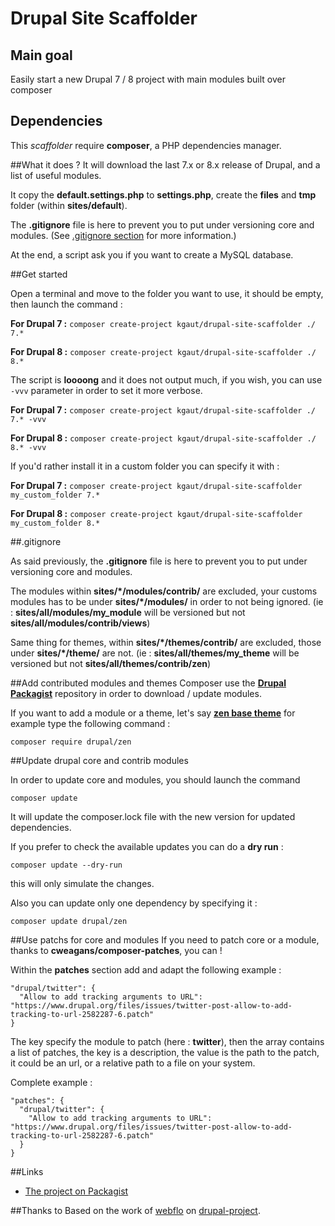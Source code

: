 # Drupal Site Scaffolder

## Main goal
Easily start a new Drupal 7 / 8 project with main modules built over composer

## Dependencies
This *scaffolder* require **composer**, a PHP dependencies manager.


##What it does ?
It will download the last 7.x or 8.x release of Drupal, and a list of useful modules.

It copy the **default.settings.php** to **settings.php**, create the **files** 
and **tmp** folder (within **sites/default**).

The **.gitignore** file is here to prevent you to put under versioning core and 
modules. (See [.gitignore section](#gitignore) for more information.)

At the end, a script ask you if you want to create a MySQL database.

##Get started

Open a terminal and move to the folder you want to use, it should be empty, then 
launch the command :

**For Drupal 7 :**
```composer create-project kgaut/drupal-site-scaffolder ./ 7.*```

**For Drupal 8 :**
```composer create-project kgaut/drupal-site-scaffolder ./ 8.*```

The script is **loooong** and it does not output much, if you wish, you can use
```-vvv``` parameter in order to set it more verbose.

**For Drupal 7 :**
```composer create-project kgaut/drupal-site-scaffolder ./ 7.* -vvv```

**For Drupal 8 :**
```composer create-project kgaut/drupal-site-scaffolder ./ 8.* -vvv```

If you'd rather install it in a custom folder you can specify it with :

**For Drupal 7 :**
```composer create-project kgaut/drupal-site-scaffolder my_custom_folder 7.*```

**For Drupal 8 :**
```composer create-project kgaut/drupal-site-scaffolder my_custom_folder 8.*```

##.gitignore

As said previously, the **.gitignore** file is here to prevent you to put under 
versioning core and modules. 

The modules within **sites/\*/modules/contrib/** are excluded, your customs 
modules has to be under **sites/\*/modules/** in order to not being ignored. 
(ie : **sites/all/modules/my_module** will be versioned but not 
**sites/all/modules/contrib/views**)

Same thing for themes, within **sites/\*/themes/contrib/** are excluded, those 
under **sites/\*/theme/** are not. 
(ie : **sites/all/themes/my_theme** will be versioned but not 
**sites/all/themes/contrib/zen**)

##Add contributed modules and themes
Composer use the **[Drupal Packagist](https://packagist.drupal-composer.org/)** 
repository in order to download / update modules.

If you want to add a module or a theme, let's say 
**[zen base theme](https://packagist.drupal-composer.org/packages/drupal/zen)** 
for example type the following command : 
```
composer require drupal/zen
```

##Update drupal core and contrib modules

In order to update core and modules, you should launch the command
```
composer update
```
It will update the composer.lock file with the new version for updated 
dependencies.

If you prefer to check the available updates you can do a __dry run__ :  
```
composer update --dry-run
```
this will only simulate the changes.

Also you can update only one dependency by specifying it : 

```
composer update drupal/zen
```

##Use patchs for core and modules
If you need to patch core or a module, thanks to **cweagans/composer-patches**, 
you can !

Within the **patches** section add and adapt the following example :

```
"drupal/twitter": {
  "Allow to add tracking arguments to URL": "https://www.drupal.org/files/issues/twitter-post-allow-to-add-tracking-to-url-2582287-6.patch"
}
```

The key specify the module to patch (here : **twitter**), then the array contains 
a list of patches, the key is a description, the value is the path to the patch,
it could be an url, or a relative path to a file on your system.

Complete example : 
```
"patches": {
  "drupal/twitter": {
    "Allow to add tracking arguments to URL": "https://www.drupal.org/files/issues/twitter-post-allow-to-add-tracking-to-url-2582287-6.patch"
  }
}
```

##Links
  - [The project on Packagist](https://packagist.org/packages/kgaut/drupal-site-scaffolder)



##Thanks to
Based on the work of [webflo](https://github.com/webflo/) on [drupal-project](https://github.com/drupal-composer/drupal-project).
